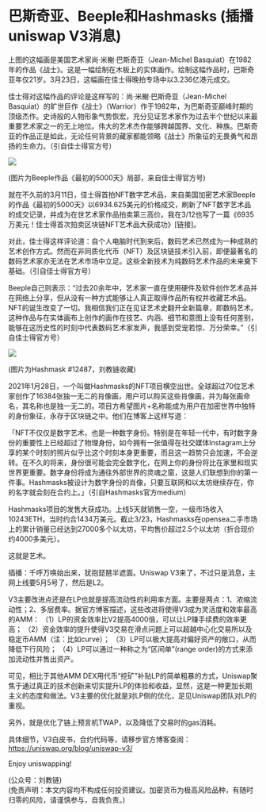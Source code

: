 # 巴斯奇亚、Beeple和Hashmasks (插播uniswap V3消息)

上图的这幅画是美国艺术家尚·米榭·巴斯奇亚（Jean-Michel Basquiat）在1982年的作品《战士》。这是一幅绘制在木板上的实体画作。绘制这幅作品时，巴斯奇亚年仅21岁。3月23日，这幅画在佳士得晚拍专场中以3.236亿港元成交。

佳士得对这幅作品的评论是这样写的：尚·米榭·巴斯奇亚（Jean-Michel Basquiat）的旷世巨作《战士》（Warrior）作于1982年，为巴斯奇亚巅峰时期的顶级杰作。史诗般的人物形象气势恢宏，充分见证艺术家作为过去半个世纪以来最重要艺术家之一的无上地位。伟大的艺术杰作能够跨越国界、文化、种族。巴斯奇亚的作品正是如此，无论任何背景的藏家都能领略《战士》所象征的无畏勇气和昂扬的生命力。（引自佳士得官方号）

![](/images/2021/20210324-2.jpg)

(图片为Beeple作品《最初的5000天》局部，来自佳士得官方号)

就在不久前的3月11日，佳士得首拍NFT数字艺术品，来自美国加密艺术家Beeple的作品《最初的5000天》以6934.625美元的价格成交，刷新了NFT数字艺术品的成交记录，并成为在世艺术家作品拍卖第三高价。我在3/12也写了一篇《6935万美元！佳士得首次拍卖区块链NFT艺术品大获成功》[链接]。

对此，佳士得这样评论道：自个人电脑时代到来后，数码艺术已然成为一种成熟的艺术创作方式。然而在非同质化代币（NFT）及区块链技术引入前，即便最著名的数码艺术家亦无法在艺术市场中立足。这些全新技术为纯数码艺术作品的未来奠下基础。（引自佳士得官方号）

Beeple自己则表示：“过去20余年中，艺术家一直在使用硬件及软件创作艺术品并在网络上分享，但从没有一种方式能够让人真正取得作品所有权并收藏艺术品。NFT的诞生改变了一切。我相信我们正在见证艺术史翻开全新篇章，即数码艺术。这种作品与在实体画布上创作的画作在技艺、内涵、细节和意图上没有任何差别，能够在这历史性的时刻中代表数码艺术家发声，我感到受宠若惊、万分荣幸。”（引自佳士得官方号）

![](/images/2021/20210324-3.jpg)

(图片为Hashmask #12487，刘教链收藏)

2021年1月28日，一个叫做Hashmasks的NFT项目横空出世。全球超过70位艺术家创作了16384张独一无二的肖像画，用户可以购买这些肖像画，并为每张画命名，其名称也是独一无二的。项目方希望图片+名称能成为用户在加密世界中独特的身份象征，永存于区块链之中。他们在博客上这样写道：

「NFT不仅仅是数字艺术，也是一种数字身份。特别是在年轻一代中，有时数字身份的重要性上已经超过了物理身份，如今拥有一张值得在社交媒体Instagram上分享的某个时刻的照片似乎比这个时刻本身更重要，而且这一趋势只会加速，不会逆转。在不久的将来，身份很可能会完全数字化，在网上你的身份将比在家里和现实世界更重要。数字身份将成为通往外部世界的灵魂之窗，这是人们联想到你的第一件事。Hashmasks被设计为数字身份的肖像，只要互联网和以太坊继续存在，你的名字就会刻在合约上。」（引自Hashmasks官方medium）

Hashmasks项目的发售大获成功。上线5天就销售一空，一级市场收入10243ETH，当时约合1434万美元。截止3/23，Hashmasks在opensea二手市场上的累计销量已经达到27000多个以太坊，平均售价超过2.5个以太坊（折合现价约4000多美元）。

这就是艺术。

插播：千呼万唤始出来，犹抱琵琶半遮面。Uniswap V3来了，不过只是消息，主网上线要5月5号了，然后是L2。

V3主要改进点还是在LP也就是提高流动性的利用率方面。主要是两点：1、浓缩流动性；2、多层费率。据官方博客描述，这些改进将使得V3成为灵活度和效率最高的AMM：
（1）LP的资金效率比V2提高4000倍，可以让LP赚手续费的效率更高；
（2）资金效率的提升使得V3交易在滑点问题上可以超越中心化交易所以及稳定币AMM（注：比如curve）；
（3）LP可以极大提高对偏好资产的敞口，从而降低下行风险；
（4）LP可以通过一种称之为“区间单”(range order)的方式来添加流动性并售出资产。

可见，相比于其他AMM DEX用代币“挖矿”补贴LP的简单粗暴的方式，Uniswap聚焦于通过真正的技术创新来切实提升LP的体验和收益，显然，这是一种更加长期主义的态度和做法。V3主要的优化就是对LP侧的优化，足见Uniswap团队对LP的重视。

另外，就是优化了链上预言机TWAP，以及降低了交易时的gas消耗。

具体细节，V3白皮书，合约代码等，请移步官方博客查阅：https://uniswap.org/blog/uniswap-v3/

Enjoy uniswapping!

(公众号：刘教链) \
(免责声明：本文内容均不构成任何投资建议。加密货币为极高风险品种，有随时归零的风险，请谨慎参与，自我负责。)
